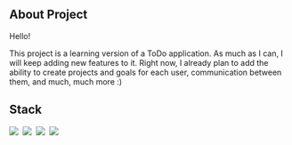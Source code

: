 ## About Project

Hello!

This project is a learning version of a ToDo application. As much as I can, I will keep adding new features to it. Right now, I already plan to add the ability to create projects and goals for each user, communication between them, and much, much more :)

## Stack

<img src="https://img.shields.io/badge/Python-3776AB?logo=python&logoColor=fff"> 
<img src="https://img.shields.io/badge/FastAPI-009485.svg?logo=fastapi&logoColor=white"> 
<img src="https://img.shields.io/badge/Postgres-%23316192.svg?logo=postgresql&logoColor=white"> 
<img src="https://img.shields.io/badge/GitHub-%23121011.svg?logo=github&logoColor=white"> 
